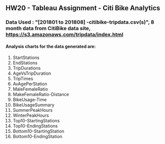 ## HW20 - Tableau Assignment - Citi Bike Analytics ##

### Data Used : "[201801 to 201808] -citibike-tripdata.csv(s)", 8 month data from CitiBike data site, https://s3.amazonaws.com/tripdata/index.html ###

#### Analysis charts for the data generated are: #### 
 1. StartStations <br>
 2. EndStations <br>
 3. TripDurations <br>
 4. AgeVsTripDuration <br>
 5. TripTimes <br>
 6. AvAgePerStation <br>
 7. MaleFemaleRatio <br>
 8. MakeFemaleRatio-Distance <br>
 9. BikeUsage-Time <br>
10. BikeUsageSummary<br>
11. SummerPeakHours <br>
12. WinterPeakHours <br>
13. Top10-StartingStations <br>
14. Top10-EndingStations <br>
15. Bottom10-StartingStation <br>
16. Bottom10-EndingStation <br>


